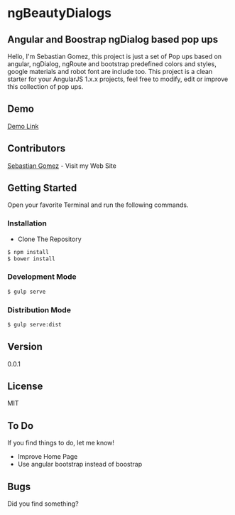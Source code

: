 # ngBeautyDialogs

## Angular and Boostrap ngDialog based pop ups

Hello, I'm Sebastian Gomez, this project is just a set of Pop ups based on angular, ngDialog, ngRoute and bootstrap predefined colors and styles, google materials and robot font are include too. This project is a clean starter for your AngularJS 1.x.x projects, feel free to modify, edit or improve this collection of pop ups.

## Demo
[Demo Link]

## Contributors
[Sebastian Gomez] - Visit my Web Site

## Getting Started
Open your favorite Terminal and run the following commands.

### Installation

* Clone The Repository
```sh
$ npm install
$ bower install
```

### Development Mode
```sh
$ gulp serve
```

### Distribution Mode
```sh
$ gulp serve:dist
```

## Version
0.0.1

## License
MIT

## To Do
If you find things to do, let me know!

* Improve Home Page
* Use angular bootstrap instead of boostrap

## Bugs
Did you find something?

[Sebastian Gomez]: <http://www.sebastian-gomez.com>
[Demo Link]: <http://www.sebastian-gomez.com>
